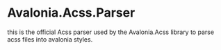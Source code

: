 # Avalonia.Acss.Parser
this is the official Acss parser used by the Avalonia.Acss library to parse acss files into avalonia styles.

